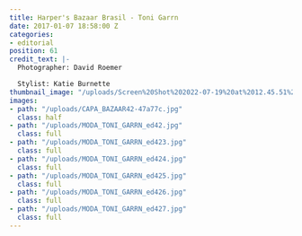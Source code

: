 ```yaml
---
title: Harper's Bazaar Brasil - Toni Garrn
date: 2017-01-07 18:58:00 Z
categories:
- editorial
position: 61
credit_text: |-
  Photographer: David Roemer

  Stylist: Katie Burnette
thumbnail_image: "/uploads/Screen%20Shot%202022-07-19%20at%2012.45.51%20AM-6125c1.png"
images:
- path: "/uploads/CAPA_BAZAAR42-47a77c.jpg"
  class: half
- path: "/uploads/MODA_TONI_GARRN_ed42.jpg"
  class: full
- path: "/uploads/MODA_TONI_GARRN_ed423.jpg"
  class: full
- path: "/uploads/MODA_TONI_GARRN_ed424.jpg"
  class: full
- path: "/uploads/MODA_TONI_GARRN_ed425.jpg"
  class: full
- path: "/uploads/MODA_TONI_GARRN_ed426.jpg"
  class: full
- path: "/uploads/MODA_TONI_GARRN_ed427.jpg"
  class: full
---
```


